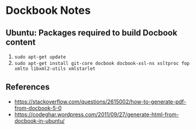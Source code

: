 # Dockbook Notes

## Ubuntu: Packages required to build Docbook content

1. `sudo apt-get update`
1. `sudo apt-get install git-core docbook docbook-xsl-ns xsltproc fop xmlto libxml2-utils xmlstarlet`

## References

- https://stackoverflow.com/questions/2615002/how-to-generate-pdf-from-docbook-5-0
- https://codeghar.wordpress.com/2011/09/27/generate-html-from-docbook-in-ubuntu/
